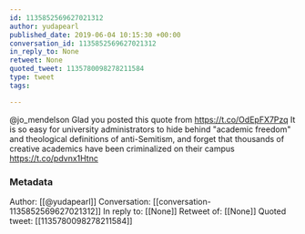 ```yaml
---
id: 1135852569627021312
author: yudapearl
published_date: 2019-06-04 10:15:30 +00:00
conversation_id: 1135852569627021312
in_reply_to: None
retweet: None
quoted_tweet: 1135780098278211584
type: tweet
tags:

---
```


@jo_mendelson Glad you posted this quote from https://t.co/OdEpFX7Pzq
It is so easy for university administrators to hide behind "academic freedom" and theological definitions of anti-Semitism, and forget that thousands of creative academics have been criminalized on their campus https://t.co/pdvnx1Htnc

### Metadata

Author: [[@yudapearl]]
Conversation: [[conversation-1135852569627021312]]
In reply to: [[None]]
Retweet of: [[None]]
Quoted tweet: [[1135780098278211584]]
